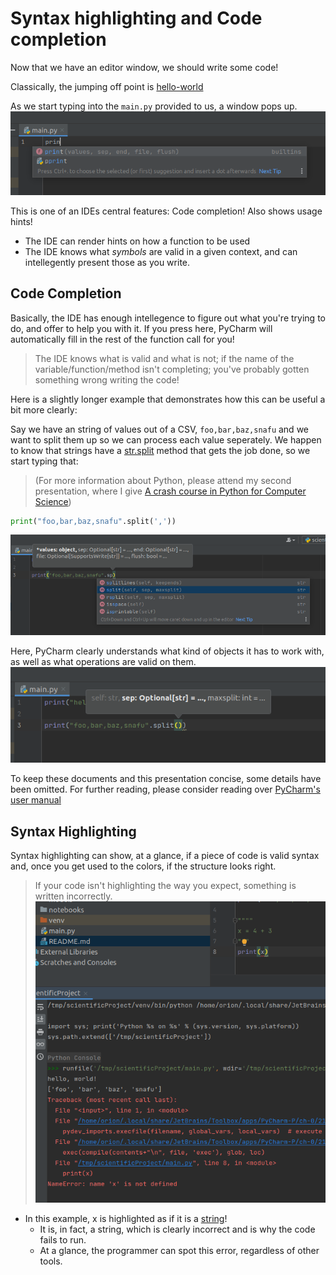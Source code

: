 # Syntax highlighting and Code completion

Now that we have an editor window, we should write some code!

Classically, the jumping off point is [hello-world](../../python/hello_world.md)

As we start typing into the `main.py` provided to us, a window pops up.
![print_completion.png](01.png)

This is one of an IDEs central features: Code completion! Also shows usage hints!

- The IDE can render hints on how a function to be used
- The IDE knows what *symbols* are valid in a given context, and can intellegently present those as you
  write.

## Code Completion

Basically, the IDE has enough intellegence to figure out what you're trying to do, and offer to help
you with it. If you press <tab> here, PyCharm will automatically fill in the rest of the function call
for you!

> The IDE knows what is valid and what is not; if the name of the variable/function/method isn't completing; you've probably gotten something wrong writing the code!

Here is a slightly longer example that demonstrates how this can be useful a bit more clearly:

Say we have an string of values out of a CSV, `foo,bar,baz,snafu` and we want to split them up so we
can process each value seperately. We happen to know that strings have
a [str.split](https://docs.python.org/3/library/stdtypes.html#str.split) method that gets the job done,
so we start typing that:

> (For more information about Python, please attend my second presentation, where I give [A crash course in Python for Computer Science]())

```python
print("foo,bar,baz,snafu".split(','))
```

![completion_str_split.png](02.png)

Here, PyCharm clearly understands what kind of objects it has to work with, as well as what operations
are valid on them.
![str_completion_post_split.png](03.png)

To keep these documents and this presentation concise, some details have been omitted. For further
reading, please consider reading
over [PyCharm's user manual](https://www.jetbrains.com/help/pycharm/using-code-editor.html)

## Syntax Highlighting

Syntax highlighting can show, at a glance, if a piece of code is valid syntax and, once you get used to
the colors, if the structure looks right.

> If your code isn't highlighting the way you expect, something is written incorrectly.
![syntax_highlighting_error_example.png](04.png)

- In this example, x is highlighted as if it is a [string](../../python/comments.md#string-literals)!
    - It is, in fact, a string, which is clearly incorrect and is why the code fails to run.
    - At a glance, the programmer can spot this error, regardless of other tools.
